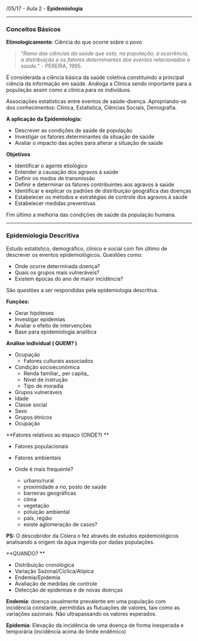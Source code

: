 /05/17 - Aula 2 - **Epidemiologia**

---

### Conceitos Básicos

**Etimologicamente**: Ciência do que ocorre sobre o povo

> "_Ramo das ciências da saúde que esta, na população, a ocorrência, a distribuição e os fatores determinantes dos eventos relacionados a saúde._" - PEREIRA, 1995.

É considerada a ciência básica da saúde coletiva constituindo a principal ciência da informação em saúde. Análoga a Clínica sendo importante para a população assim como a clínica para os indivíduos.

Associações estatísticas entre eventos de saúde-doença. Apropriando-se dos conhecimentos: Clínica, Estatística, Ciências Sociais, Demografia.

**A aplicação da Epidemiologia:**

* Descrever as condições de saúde de população
* Investigar os fatores determinantes da situação de saúde
* Avaliar o impacto das ações para alterar a situação de saúde

**Objetivos**

* Identificar o agente etiológico
* Entender a causação dos agravos à saúde
* Definir os modos de transmissão
* Definir e determinar os fatores contribuintes aos agravos à saúde
* Identificar e explicar os padrões de distribuição geográfica das doenças
* Estabelecer os métodos e estratégias de controle dos agravos à saúde
* Estabelecer medidas preventivas

Fim último a melhoria das condições de saúde da população humana.

---

### Epidemiologia Descritiva

Estudo estatístico, demográfico, clínico e social com fim último de descrever os eventos epidemiológicos. Questões como:

* Onde ocorre determinada doença?
* Quais os grupos mais vulneráveis?
* Existem épocas do ano de maior incidência?

São questões a ser respondidas pela epidemiologia descritiva.

**Funções:**

* Gerar hipóteses
* Investigar epidemias
* Avaliar o efeito de intervenções
* Base para epidemiologia analítica

**Análise individual \( QUEM? \)**

* Ocupação
  * Fatores culturais associados
* Condição socioeconômica
  * Renda familiar_ per capita_
  * Nível de instrução
  * Tipo de moradia
* Grupos vulneráveis
* Idade
* Classe social
* Sexo
* Grupos étnicos
* Ocupação

**Fatores relativos ao espaço \(ONDE?\)**

* Fatores populacionais
* Fatores ambientais
* Onde é mais frequente?
  * urbano/rural
  * proximidade a rio, posto de saúde
  * barreiras geográficas
  * clima
  * vegetação
  * poluição ambiental
  * país, região
  * existe aglomeração de casos?



**PS:** O descobridor da Cólera o fez através de estudos epidemiológicos analisando a origem da água ingerida por dadas populações.

**QUANDO? **

* Distribuição cronológica
* Variação Sazonal/Cíclica/Atípica
* Endemia/Epidemia
* Avaliação de medidas de controle
* Detecção de epidemias e de novas doenças

**Endemia**: doença usualmente prevalente em uma população com incidência constante, permitidas as flutuações de valores, tais como as variações sazonais. Não ultrapassando os valores esperados.

**Epidemia**: Elevação da incidência de uma doença de forma inesperada e temporária \(incidência acima do limite endêmico\)





